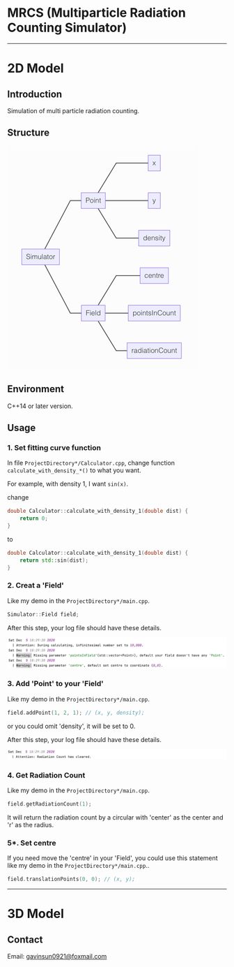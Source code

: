 # MRCS (Multiparticle Radiation Counting Simulator)

---

# 2D Model

## Introduction

Simulation of multi particle radiation counting.

## Structure
![structure.png](img/structure.png)

## Environment

C++14 or later version.

## Usage

### 1. Set fitting curve function

In file `ProjectDirectory*/Calculator.cpp`, change function `calculate_with_density_*()` to what you want.

For example, with density 1, I want `sin(x)`.

change
```C++
double Calculator::calculate_with_density_1(double dist) {
    return 0;
}
```
to
```C++
double Calculator::calculate_with_density_1(double dist) {
    return std::sin(dist);
}
```

### 2. Creat a 'Field'

Like my demo in the `ProjectDirectory*/main.cpp`.

```C++
Simulator::Field field;
```

After this step, your log file should have these details.

![log.png](img/log1.png)

### 3. Add 'Point' to your 'Field'

Like my demo in the `ProjectDirectory*/main.cpp`.

```C++
field.addPoint(1, 2, 1); // (x, y, density);
```
or you could omit 'density', it will be set to 0.

After this step, your log file should have these details.

![log.png](img/log2.png)

### 4. Get Radiation Count

Like my demo in the `ProjectDirectory*/main.cpp`.

```C++
field.getRadiationCount(1);
```
It will return the radiation count by a circular with 'center' as the center and 'r' as the radius.

### 5*. Set centre

If you need move the 'centre' in your 'Field', you could use this statement like my demo in the `ProjectDirectory*/main.cpp`..

```C++
field.translationPoints(0, 0); // (x, y);
```

---

# 3D Model

## Contact
Email: [gavinsun0921@foxmail.com](mailto:gavinsun0921@foxmail.com)